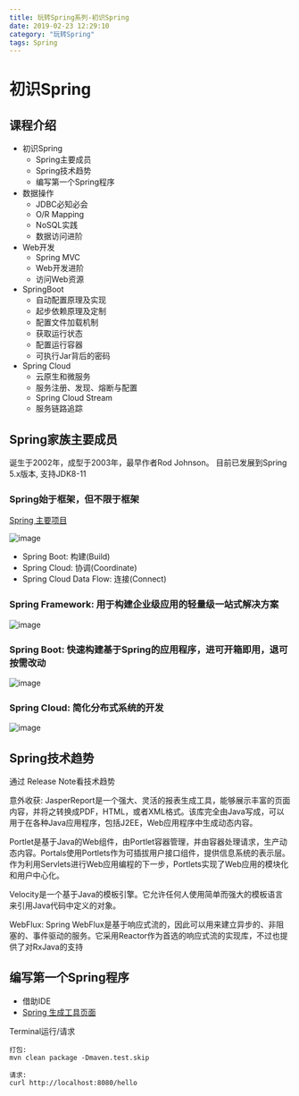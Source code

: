 ```yaml
---
title: 玩转Spring系列-初识Spring
date: 2019-02-23 12:29:10
category: "玩转Spring"
tags: Spring
---
```


# 初识Spring

## 课程介绍

* 初识Spring
    - Spring主要成员
    - Spring技术趋势
    - 编写第一个Spring程序
* 数据操作
    - JDBC必知必会
    - O/R Mapping
    - NoSQL实践
    - 数据访问进阶
* Web开发
    - Spring MVC
    - Web开发进阶
    - 访问Web资源
* SpringBoot
    - 自动配置原理及实现
    - 起步依赖原理及定制
    - 配置文件加载机制
    - 获取运行状态
    - 配置运行容器
    - 可执行Jar背后的密码
* Spring Cloud
    - 云原生和微服务
    - 服务注册、发现、熔断与配置
    - Spring Cloud Stream
    - 服务链路追踪

## Spring家族主要成员

诞生于2002年，成型于2003年，最早作者Rod Johnson。
目前已发展到Spring 5.x版本, 支持JDK8-11

### Spring始于框架，但不限于框架

[Spring 主要项目](http://spring.io/projects)

![image](玩转Spring系列-初识Spring/Spring0101.png)

* Spring Boot: 构建(Build)
* Spring Cloud: 协调(Coordinate)
* Spring Cloud Data Flow: 连接(Connect)

### Spring Framework: 用于构建企业级应用的轻量级一站式解决方案
![image](玩转Spring系列-初识Spring/Spring0102.png)

### Spring Boot: 快速构建基于Spring的应用程序，进可开箱即用，退可按需改动
![image](玩转Spring系列-初识Spring/Spring0103.png)

### Spring Cloud: 简化分布式系统的开发
![image](玩转Spring系列-初识Spring/Spring0104.png)

## Spring技术趋势

通过 Release Note看技术趋势

意外收获:
JasperReport是一个强大、灵活的报表生成工具，能够展示丰富的页面内容，并将之转换成PDF，HTML，或者XML格式。该库完全由Java写成，可以用于在各种Java应用程序，包括J2EE，Web应用程序中生成动态内容。

Portlet是基于Java的Web组件，由Portlet容器管理，并由容器处理请求，生产动态内容。Portals使用Portlets作为可插拔用户接口组件，提供信息系统的表示层。作为利用Servlets进行Web应用编程的下一步，Portlets实现了Web应用的模块化和用户中心化。

Velocity是一个基于Java的模板引擎。它允许任何人使用简单而强大的模板语言来引用Java代码中定义的对象。

WebFlux: Spring WebFlux是基于响应式流的，因此可以用来建立异步的、非阻塞的、事件驱动的服务。它采用Reactor作为首选的响应式流的实现库，不过也提供了对RxJava的支持

## 编写第一个Spring程序

* 借助IDE
* [Spring 生成工具页面](https://start.spring.io/)

Terminal运行/请求

```shell
打包:
mvn clean package -Dmaven.test.skip

请求:
curl http://localhost:8080/hello
```
